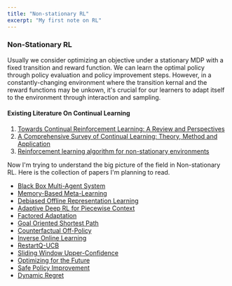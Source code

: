 ```yaml
---
title: "Non-stationary RL"
excerpt: "My first note on RL"
---
```


### Non-Stationary RL    
Usually we consider optimizing an objective under a stationary MDP with a fixed transition and reward function. We can learn the optimal policy through policy evaluation and policy improvement steps. However, in a constantly-changing environment where the transition kernal and the reward functions may be unkown, it's crucial for our learners to adapt itself to the environment through interaction and sampling.   

#### Existing Literature On Continual Learning
1. [Towards Continual Reinforcement Learning: A Review and Perspectives](https://jair.org/index.php/jair/article/view/13673)
2. [A Comprehensive Survey of Continual Learning: Theory, Method and Application](https://ieeexplore.ieee.org/stamp/stamp.jsp?tp=&arnumber=10444954)
3. [Reinforcement learning algorithm for non-stationary environments](https://link.springer.com/article/10.1007/s10489-020-01758-5)

Now I'm trying to understand the big picture of the field in Non-stationary RL. Here is the collection of papers I'm planning to read.   

- [Black Box Multi-Agent System](https://iclr.cc/virtual/2024/poster/18862)
- [Memory-Based Meta-Learning](https://icml.cc/virtual/2023/poster/23662)
- [Debiased Offline Representation Learning](https://icml.cc/virtual/2024/poster/34708)
- [Adaptive Deep RL for Piecewise Context](https://neurips.cc/virtual/2022/poster/53528)
- [Factored Adaptation](https://neurips.cc/virtual/2022/poster/55118)
- [Goal Oriented Shortest Path](https://neurips.cc/virtual/2022/poster/53545)
- [Counterfactual Off-Policy](https://neurips.cc/virtual/2022/poster/54093)
- [Inverse Online Learning](https://iclr.cc/virtual/2022/poster/7211)
- [RestartQ-UCB](https://icml.cc/virtual/2021/poster/8427)
- [Sliding Window Upper-Confidence](https://icml.cc/virtual/2020/poster/5829)
- [Optimizing for the Future](https://icml.cc/virtual/2020/poster/6316)
- [Safe Policy Improvement ](https://neurips.cc/virtual/2020/poster/17861)
- [Dynamic Regret](https://neurips.cc/virtual/2020/poster/18121)

